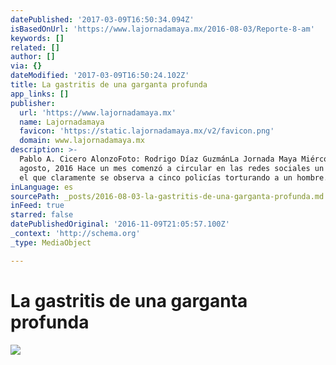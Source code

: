 ```yaml
---
datePublished: '2017-03-09T16:50:34.094Z'
isBasedOnUrl: 'https://www.lajornadamaya.mx/2016-08-03/Reporte-8-am'
keywords: []
related: []
author: []
via: {}
dateModified: '2017-03-09T16:50:24.102Z'
title: La gastritis de una garganta profunda
app_links: []
publisher:
  url: 'https://www.lajornadamaya.mx'
  name: Lajornadamaya
  favicon: 'https://static.lajornadamaya.mx/v2/favicon.png'
  domain: www.lajornadamaya.mx
description: >-
  Pablo A. Cicero AlonzoFoto: Rodrigo Díaz GuzmánLa Jornada Maya Miércoles 3 de
  agosto, 2016 Hace un mes comenzó a circular en las redes sociales un video en
  el que claramente se observa a cinco policías torturando a un hombre.
inLanguage: es
sourcePath: _posts/2016-08-03-la-gastritis-de-una-garganta-profunda.md
inFeed: true
starred: false
datePublishedOriginal: '2016-11-09T21:05:57.100Z'
_context: 'http://schema.org'
_type: MediaObject

---
```

# La gastritis de una garganta profunda
![](https://the-grid-user-content.s3-us-west-2.amazonaws.com/00b87c07-7982-4c1e-9469-75dad0e660c1.gif)